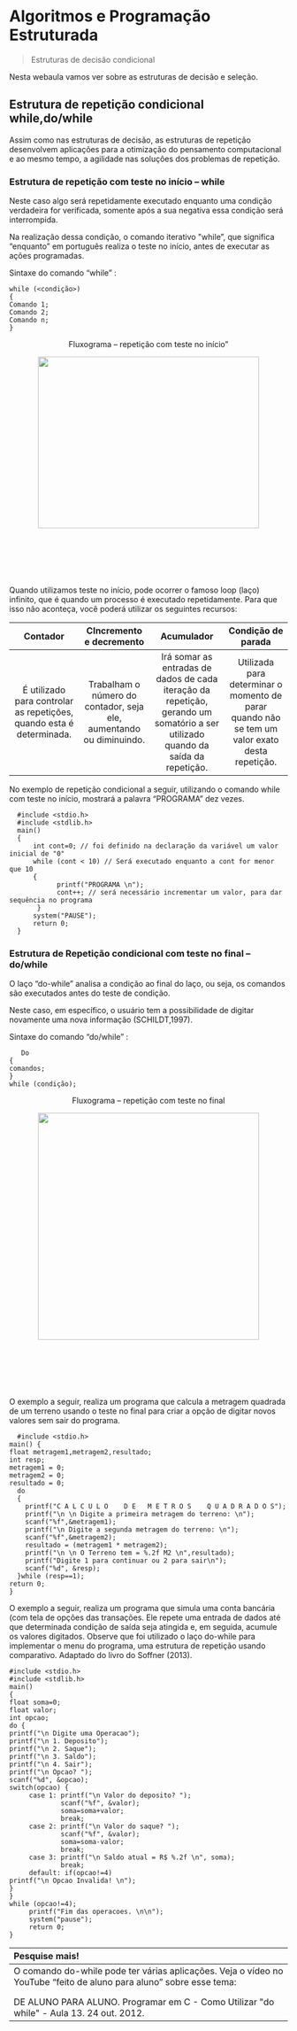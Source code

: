 # **Algoritmos e Programação Estruturada**

> Estruturas de decisão condicional

Nesta webaula vamos ver sobre as estruturas de decisão e seleção.

## **Estrutura de repetição condicional while,do/while**

Assim como nas estruturas de decisão, as estruturas de repetição desenvolvem aplicações para a otimização do pensamento computacional e ao mesmo tempo, a agilidade nas soluções dos problemas de repetição.



### **Estrutura de repetição com teste no início – while**

Neste caso algo será repetidamente executado enquanto uma condição verdadeira for verificada, somente após a sua negativa essa condição será interrompida.

Na realização dessa condição, o comando iterativo "while”, que significa “enquanto” em português realiza o teste no início, antes de executar as ações programadas.

Sintaxe do comando “while” :

 <p></p>

    while (<condição>)
    {
    Comando 1;
    Comando 2;
    Comando n;
    } 

<p align="center">Fluxograma – repetição com teste no início”<p>


<p align="center">
  <img width="400" height="310" src="https://github.com/roneycsilva/Algoritmos_Programa-o_Estruturada/assets/61150519/c649b2f2-f539-4ce6-8eec-b6aa24bec032" width="250" height="75">
  <div style="height: 75px; margin: 2px; position: relative; display: block; text-align: center;">
</div>
</p>
<p>
  </p>

Quando utilizamos teste no início, pode ocorrer o famoso loop (laço) infinito, que é quando um processo é executado repetidamente. Para que isso não aconteça, você poderá utilizar os seguintes recursos:

| Contador                                                                            | CIncremento e decremento                            | Acumulador                                                                                                                     | Condição de parada |
| :---:                                                                               |     :---:                                           |     :---:                                                                                                                      |                :---: |
| É utilizado para controlar as repetições, quando esta é determinada. | Trabalham o número do contador, seja ele, aumentando ou diminuindo.| Irá somar as entradas de dados de cada iteração da repetição, gerando um somatório a ser utilizado quando da saída da repetição.    | Utilizada para determinar o momento de parar quando não se tem um valor exato desta repetição.


No exemplo de repetição condicional a seguir, utilizando o comando while com teste no início, mostrará a palavra “PROGRAMA” dez vezes.


      #include <stdio.h>
      #include <stdlib.h>
      main() 
      {
          int cont=0; // foi definido na declaração da variável um valor inicial de "0"
          while (cont < 10) // Será executado enquanto a cont for menor que 10
          {
                printf("PROGRAMA \n"); 
                cont++; // será necessário incrementar um valor, para dar sequência no programa
           } 
          system("PAUSE");
          return 0;
      }


### **Estrutura de Repetição condicional com teste no final – do/while**

O laço “do-while” analisa a condição ao final do laço, ou seja, os comandos são executados antes do teste de condição. 

Neste caso, em específico, o usuário tem a possibilidade de digitar novamente uma nova informação (SCHILDT,1997).

Sintaxe do comando “do/while” :

 <p></p>

       Do
    {
    comandos; 
    } 
    while (condição);

<p align="center">Fluxograma – repetição com teste no final
<p>


<p align="center">
  <img width="400" height="410" src="https://github.com/roneycsilva/Algoritmos_Programa-o_Estruturada/assets//61150519/a9910550-00f7-4fe2-a818-0b2b4d1bc1df" width="250" height="75">
  <div style="height: 75px; margin: 2px; position: relative; display: block; text-align: center;">
</div>
</p>
<p>
  </p>

O exemplo a seguir, realiza um programa que calcula a metragem quadrada de um terreno usando o teste no final para criar a opção de digitar novos valores sem sair do programa.

      #include <stdio.h>
    main() {
    float metragem1,metragem2,resultado;
    int resp;
    metragem1 = 0;
    metragem2 = 0;
    resultado = 0;
      do
      {
        printf("C A L C U L O    D E   M E T R O S    Q U A D R A D O S");
        printf("\n \n Digite a primeira metragem do terreno: \n");
        scanf("%f",&metragem1);
        printf("\n Digite a segunda metragem do terreno: \n");
        scanf("%f",&metragem2);
        resultado = (metragem1 * metragem2);
        printf("\n \n O Terreno tem = %.2f M2 \n",resultado);
        printf("Digite 1 para continuar ou 2 para sair\n");
        scanf("%d", &resp);
      }while (resp==1);
    return 0;
    }

O exemplo a seguir, realiza um programa que simula uma conta bancária (com tela de opções das transações. Ele repete uma entrada de dados até que determinada condição de saída seja atingida e, em seguida, acumule os valores digitados. Observe que foi utilizado o laço do-while para implementar o menu do programa, uma estrutura de repetição usando comparativo. Adaptado do livro do Soffner (2013). 

    #include <stdio.h>
    #include <stdlib.h>
    main() 
    {
    float soma=0; 
    float valor; 
    int opcao; 
    do {
    printf("\n Digite uma Operacao");
    printf("\n 1. Deposito"); 
    printf("\n 2. Saque"); 
    printf("\n 3. Saldo"); 
    printf("\n 4. Sair"); 
    printf("\n Opcao? "); 
    scanf("%d", &opcao);
    switch(opcao) {
         case 1: printf("\n Valor do deposito? "); 
                 scanf("%f", &valor); 
                 soma=soma+valor; 
                 break;
         case 2: printf("\n Valor do saque? "); 
                 scanf("%f", &valor); 
                 soma=soma-valor; 
                 break;
         case 3: printf("\n Saldo atual = R$ %.2f \n", soma); 
                 break; 
         default: if(opcao!=4)
    printf("\n Opcao Invalida! \n"); 
    }   
    }    
    while (opcao!=4); 
         printf("Fim das operacoes. \n\n"); 
         system("pause");
         return 0;
    }



| Pesquise mais!                                                                                                                                                                                                     |           
| :------                                                                                                                                                                                                              |                                                                                                
| O comando do-while pode ter várias aplicações. Veja o vídeo no YouTube “feito de aluno para aluno” sobre esse tema: <p></p>DE ALUNO PARA ALUNO. Programar em C - Como Utilizar "do while" - Aula 13. 24 out. 2012. |
